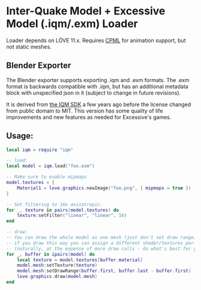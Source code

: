 # Inter-Quake Model + Excessive Model (.iqm/.exm) Loader

Loader depends on LÖVE 11.x. Requires [CPML](https://github.com/excessive/cpml) for animation support, but not static meshes.

## Blender Exporter

The Blender exporter supports exporting .iqm and .exm formats. The .exm format is backwards compatible with .iqm, but has an additional metadata block with unspecified json in it (subject to change in future revisions).

It is derived from [the IQM SDK](https://github.com/lsalzman/iqm) a few years ago before the license changed from public domain to MIT. This version has some quality of life improvements and new features as needed for Excessive's games.

## Usage:
```lua
local iqm = require "iqm"

-- load:
local model = iqm.load("foo.exm")

-- Make sure to enable mipmaps
model.textures = {
	Material1 = love.graphics.newImage("foo.png", { mipmaps = true })
}

-- Set filtering to 16x anisotropic.
for _, texture in pairs(model.textures) do
	texture:setFilter("linear", "linear", 16)
end

-- draw:
-- You can draw the whole model as one mesh (just don't set draw range), but
-- if you draw this way you can assign a different shader/textures per-mesh.
-- (naturally, at the expense of more draw calls - do what's best for you)
for _, buffer in ipairs(model) do
	local texture = model.textures[buffer.material]
	model.mesh:setTexture(texture)
	model.mesh:setDrawRange(buffer.first, buffer.last - buffer.first)
	love.graphics.draw(model.mesh)
end
```
